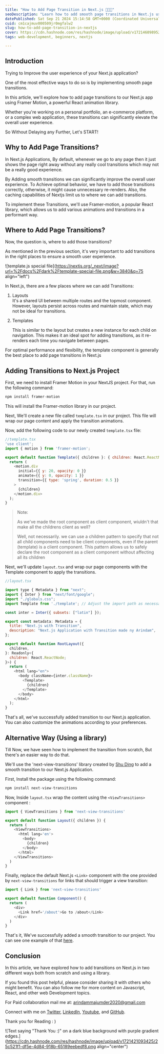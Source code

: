 ```yaml
---
title: "How to Add Page Transition in Next.js 🧑‍💻🌠"
seoDescription: "Learn how to add smooth page transitions in Next.js using Framer Motion or the next-view-transitions library. Enhance user experience effortlessly!"
datePublished: Sat Sep 21 2024 15:14:58 GMT+0000 (Coordinated Universal Time)
cuid: cm1cajmuv000509jr0mgfalw2
slug: how-to-add-page-transition-in-nextjs
cover: https://cdn.hashnode.com/res/hashnode/image/upload/v1721460989527/0cf84a56-3a84-48f9-a09f-c9d330bf515b.png
tags: web-development, beginners, nextjs

---
```


## Introduction

Trying to Improve the user experience of your Next.js application?

One of the most effective ways to do so is by implementing smooth page transitions.

In this article, we'll explore how to add page transitions to our Next.js app using Framer Motion, a powerful React animation library.

Whether you're working on a personal portfolio, an e-commerce platform, or a complex web application, these transitions can significantly elevate the overall user experience.

So Without Delaying any Further, Let's START!

## Why to Add Page Transitions?

In Next.js Applications, By default, whenever we go to any page then it just shows the page right away without any really cool transitions which may not be a really good experience.

By Adding smooth transitions we can significantly improve the overall user experience. To Achieve optimal behavior, we have to add those transitions correctly, otherwise, it might cause unnecessary re-renders. Also, the caching capabilities of Nextjs limit us to where we can add transitions.

To implement these Transitions, we'll use Framer-motion, a popular React library, which allows us to add various animations and transitions in a performant way.

## Where to Add Page Transitions?

Now, the question is, where to add those transitions?

As mentioned in the previous section, it's very important to add transitions in the right places to ensure a smooth user experience.

![template.js special file](https://nextjs.org/_next/image?url=%2Fdocs%2Fdark%2Ftemplate-special-file.png&w=3840&q=75 align="left")

In Next.js, there are a few places where we can add Transitions:

1. Layouts  
    It's a shared UI between multiple routes and the topmost component. However, layouts persist across routes and maintain state, which may not be ideal for transitions.
    
2. Templates
    
    This is similar to the layout but creates a new instance for each child on navigation. This makes it an ideal spot for adding transitions, as it re-renders each time you navigate between pages.
    

For optimal performance and flexibility, the template component is generally the best place to add page transitions in Next.js

## Adding Transitions to Next.js Project

First, we need to install Framer Motion in your NextJS project. For that, run the following command:

```javascript
npm install framer-motion
```

This will install the Framer-motion library in our project.

Next, We'll create a new file called `template.tsx` in our project. This file will wrap our page content and apply the transition animations.

Now, add the following code to our newly created `template.tsx` file:

```javascript
//template.tsx
'use client';
import { motion } from 'framer-motion';

export default function Template({ children }: { children: React.ReactNode }) {
  return (
    <motion.div
      initial={{ y: 20, opacity: 0 }}
      animate={{ y: 0, opacity: 1 }}
      transition={{ type: 'spring', duration: 0.5 }}
    >
      {children}
    </motion.div>
  );
}
```

> Note:
> 
> As we've made the root component as client component, wiuldn't that make all the childrens client as well?
> 
> Well, not necessarily. we can use a children pattern to specify that not all child components need to be client components, even if the parent (template) is a client component. This pattern allows us to safely declare the root component as a client component without affecting all its children

Next, we'll update `layout.tsx` and wrap our page components with the Template component to apply the transitions.

```javascript
//layout.tsx

import type { Metadata } from "next";
import { Inter } from "next/font/google";
import "./globals.css";
import Template from './template'; // Adjust the import path as necessary

const inter = Inter({ subsets: ["latin"] });

export const metadata: Metadata = {
  title: "Next.js with Transition",
  description: "Next.js Application with Transition made ny Arindam",
};

export default function RootLayout({
  children,
}: Readonly<{
  children: React.ReactNode;
}>) {
  return (
    <html lang="en">
      <body className={inter.className}>
        <Template>
          {children}
        </Template>
      </body>
    </html>
  );
}
```

That's all, we've successfully added transition to our Next.js application. You can also customize the animations according to your preferences.

## Alternative Way (Using a library)

Till Now, we have seen how to implement the transition from scratch, But there's an easier way to do that.

We'll use the 'next-view-transitions' library created by [Shu Ding](https://twitter.com/shuding_) to add a smooth transition to our Next.js Application.

First, Install the package using the following command:

```javascript
npm install next-view-transitions
```

Now, Inside `layout.tsx` wrap the content using the `<ViewTransitions>` component :

```javascript
import { ViewTransitions } from 'next-view-transitions'

export default function Layout({ children }) {
  return (
    <ViewTransitions>
      <html lang='en'>
        <body>
          {children}
        </body>
      </html>
    </ViewTransitions>
  )
}
```

Finally, replace the default Next.js `<Link>` component with the one provided by `next-view-transitions` for links that should trigger a view transition:

```javascript
import { Link } from 'next-view-transitions'

export default function Component() {
  return (
    <div>
      <Link href='/about'>Go to /about</Link>
    </div>
  )
}
```

That's it, We've successfully added a smooth transition to our project. You can see one example of that [here](https://arindam-majumder.vercel.app/).

## Conclusion

In this article, we have explored how to add transitions on Next.js in two different ways both from scratch and using a library.

If you found this post helpful, please consider sharing it with others who might benefit. You can also follow me for more content on Javascript, React, and other web Development topics.

For Paid collaboration mail me at: [arindammajumder2020@gmail.com](mailto:arindammajumder2020@gmail.com)

Connect with me on [Twitter](https://twitter.com/intent/follow?screen_name=Arindam_1729), [LinkedIn](https://www.linkedin.com/in/arindam2004/), [Youtube](https://www.youtube.com/channel/@Arindam_1729), and [GitHub](https://github.com/Arindam200).

Thank you for Reading : )

![Text saying "Thank You :)" on a dark blue background with purple gradient edges.](https://cdn.hashnode.com/res/hashnode/image/upload/v1721421093425/25c521f1-df5e-4d84-918b-65189eebedf8.png align="center")